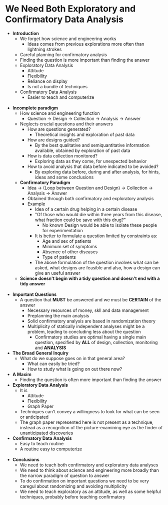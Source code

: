 # We Need Both Exploratory and Confirmatory Data Analysis

* **Introduction**
    * We forget how science and engineering works
        * Ideas comes from previous explorations more often than lightning strokes
    * Careful planning for confirmatory analysis
    * Finding the question is more important than finding the answer
    * Exploratory Data Analysis
        * Attitude
        * Flexibility
        * Reliance on display
        * Is not a bundle of techniques
    * Confirmatory Data Analysis
        * Easier to teach and computerize
<br><br>
* **Incomplete paradigm**
    * How science and engineering function
        * Question -> Design -> Collection -> Analysis -> Answer
    * Neglects crucial questions and their answers
        * How are questions generated?
            * Theoretical insights and exploration of past data
        * How are designs guided?
             * By the best qualitative and semiquantitative information available, obtained by exploration of past data
        * How is data collection monitored?
            * Exploring data as they come, for unexpected behavior
        * How to avoid analysis that data before indicated to be avoided?
            * By exploring data before, during and after analysis, for hints, ideas and some conclusions
    * **Confirmatory Paradigm**
        * Idea -> (Loop between Question and Design) -> Collection -> Analysis -> Answer
        * Obtained through both confirmatory and exploratory analysis
        * Example
            * Idea of a certain drug helping in a certain disease
            * "Of those who would die within three years from this disease, what fraction could be save with this drug?"
                * No known Design would be able to isolate these people for experimentation
            * It is better to formulate a question limited by constraints as:
                * Age and sex of patients
                * Minimum set of symptoms
                * Absence of other diseases
                * Type of patients
            * The above formulation of the question involves what can be asked, what designs are feasible and also, how a design can give an useful answer
    * **Science doesn't begin with a tidy question and doesn't end with a tidy answer**
<br><br>
* **Important Questions**
    * A question that **MUST** be answered and we must be **CERTAIN** of the answer
        * Necessary resources of money, skll and data management
        * Preplanning the main analysis
        * Solid confirmatory analysis are based in randomization theory
        * Multiplicity of statically independent analyses might be a problem, leading to concluding less about the question
            * Confirmatory studies are optimal having a single main question, specified by **ALL** of design, collection, monitoring and **ANALYSIS**
* **The Broad General Inquiry**
    * What do we suppose goes on in that general area?
        * What can easily be tried?
        * How to study what is going on out there now?
* **A Maxim**
    * Finding the question is often more important than finding the answer
* **Exploratory Data Analysis**
    * It is
        * Attitude
        * Flexibility
        * Graph Paper
    * Techniques can't convey a willingness to look for what can be seen or anticipated
    * The graph paper represented here is not present as a technique, instead as a recognition of the picture-examining eye as the finder of unanticipated discoveries
* **Confirmatory Data Analysis**
    * Easy to teach routine
    * A routine easy to computerize
<br><br>
* **Conclusions**
    * We need to teach both confirmatory and exploratory data analyses
    * We need to think about science and engineering more broadly than the narrow paradigm of question to answer
    * To do confirmation on important questions we need to be very caregul about randomizing and avoiding multiplicity
    * We need to teach exploratory as an attitude, as well as some helpful techniques, probably before teaching confirmatory